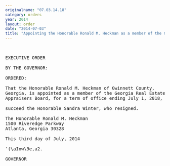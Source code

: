 ```yaml
---
originalname: "07.03.14.18"
category: orders
year: 2014
layout: order
date: "2014-07-03"
title: "Appointing the Honorable Ronald M. Heckman as a member of the Georgia Real Estate Appraisers Board"
---
```

<pre>
 

EXECUTIVE ORDER

BY THE GOVERNOR:

ORDERED:

That the Honorable Ronald M. Heckman of Gwinnett County,
Georgia, is appointed as a member of the Georgia Real Estate
Appraisers Board, for a term of office ending July 1, 2018, to

succeed the Honorable Sandra Winter, who resigned.

The Honorable Ronald M. Heckman
1500 Riveredge Parkway
Atlanta, Georgia 30328

This third day of July, 2014

‘(\aIow\9e,a2.

GOVERNOR

</pre>
